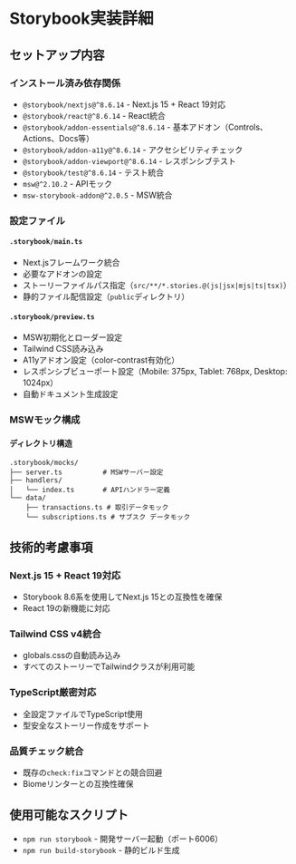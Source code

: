 # Storybook実装詳細

## セットアップ内容

### インストール済み依存関係
- `@storybook/nextjs@^8.6.14` - Next.js 15 + React 19対応
- `@storybook/react@^8.6.14` - React統合
- `@storybook/addon-essentials@^8.6.14` - 基本アドオン（Controls、Actions、Docs等）
- `@storybook/addon-a11y@^8.6.14` - アクセシビリティチェック
- `@storybook/addon-viewport@^8.6.14` - レスポンシブテスト
- `@storybook/test@^8.6.14` - テスト統合
- `msw@^2.10.2` - APIモック
- `msw-storybook-addon@^2.0.5` - MSW統合

### 設定ファイル

#### `.storybook/main.ts`
- Next.jsフレームワーク統合
- 必要なアドオンの設定
- ストーリーファイルパス指定（`src/**/*.stories.@(js|jsx|mjs|ts|tsx)`）
- 静的ファイル配信設定（`public`ディレクトリ）

#### `.storybook/preview.ts`
- MSW初期化とローダー設定
- Tailwind CSS読み込み
- A11yアドオン設定（color-contrast有効化）
- レスポンシブビューポート設定（Mobile: 375px, Tablet: 768px, Desktop: 1024px）
- 自動ドキュメント生成設定

### MSWモック構成

#### ディレクトリ構造
```
.storybook/mocks/
├── server.ts          # MSWサーバー設定
├── handlers/
│   └── index.ts       # APIハンドラー定義
└── data/
    ├── transactions.ts # 取引データモック
    └── subscriptions.ts # サブスク データモック
```

## 技術的考慮事項

### Next.js 15 + React 19対応
- Storybook 8.6系を使用してNext.js 15との互換性を確保
- React 19の新機能に対応

### Tailwind CSS v4統合
- globals.cssの自動読み込み
- すべてのストーリーでTailwindクラスが利用可能

### TypeScript厳密対応
- 全設定ファイルでTypeScript使用
- 型安全なストーリー作成をサポート

### 品質チェック統合
- 既存の`check:fix`コマンドとの競合回避
- Biomeリンターとの互換性確保

## 使用可能なスクリプト
- `npm run storybook` - 開発サーバー起動（ポート6006）
- `npm run build-storybook` - 静的ビルド生成
